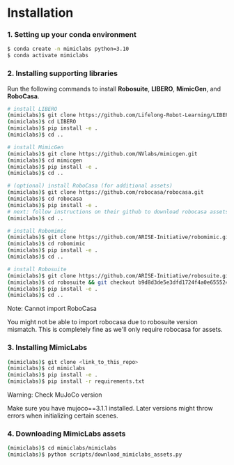 # Installation

### 1. Setting up your conda environment
```bash
$ conda create -n mimiclabs python=3.10
$ conda activate mimiclabs
```

### 2. Installing supporting libraries
Run the following commands to install **Robosuite**, **LIBERO**, **MimicGen**, and **RoboCasa**.
```bash
# install LIBERO
(mimiclabs)$ git clone https://github.com/Lifelong-Robot-Learning/LIBERO.git
(mimiclabs)$ cd LIBERO
(mimiclabs)$ pip install -e .
(mimiclabs)$ cd ..

# install MimicGen
(mimiclabs)$ git clone https://github.com/NVlabs/mimicgen.git
(mimiclabs)$ cd mimicgen
(mimiclabs)$ pip install -e .
(mimiclabs)$ cd ..

# (optional) install RoboCasa (for additional assets)
(mimiclabs)$ git clone https://github.com/robocasa/robocasa.git
(mimiclabs)$ cd robocasa
(mimiclabs)$ pip install -e .
# next: follow instructions on their github to download robocasa assets
(mimiclabs)$ cd ..

# install Robomimic
(mimiclabs)$ git clone https://github.com/ARISE-Initiative/robomimic.git
(mimiclabs)$ cd robomimic
(mimiclabs)$ pip install -e .
(mimiclabs)$ cd ..

# install Robosuite
(mimiclabs)$ git clone https://github.com/ARISE-Initiative/robosuite.git
(mimiclabs)$ cd robosuite && git checkout b9d8d3de5e3dfd1724f4a0e6555246c460407daa
(mimiclabs)$ pip install -e .
(mimiclabs)$ cd ..
```

<div class="admonition note">
    <p class="admonition-title">Note: Cannot import RoboCasa</p>
    You might not be able to import robocasa due to robosuite version mismatch. This is completely fine as we'll only require robocasa for assets.
</div>


### 3. Installing MimicLabs
```bash
(mimiclabs)$ git clone <link_to_this_repo>
(mimiclabs)$ cd mimiclabs
(mimiclabs)$ pip install -e .
(mimiclabs)$ pip install -r requirements.txt
```

<div class="admonition warning">
    <p class="admonition-title">Warning: Check MuJoCo version</p>
    Make sure you have mujoco==3.1.1 installed. Later versions might throw errors when initializing certain scenes. 
</div>

### 4. Downloading MimicLabs assets
```bash
(mimiclabs)$ cd mimiclabs/mimiclabs
(mimiclabs)$ python scripts/download_mimiclabs_assets.py
```
